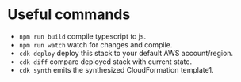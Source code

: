 # Useful commands

- `npm run build` compile typescript to js.
- `npm run watch` watch for changes and compile.
- `cdk deploy` deploy this stack to your default AWS account/region.
- `cdk diff` compare deployed stack with current state.
- `cdk synth` emits the synthesized CloudFormation template1.
